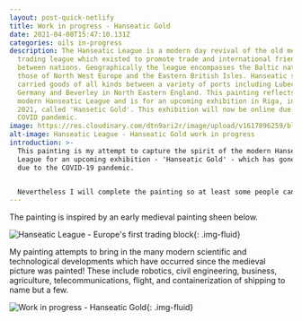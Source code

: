 ```yaml
---
layout: post-quick-netlify
title: Work in progress - Hanseatic Gold
date: 2021-04-08T15:47:10.131Z
categories: oils in-progress
description: The Hanseatic League is a modern day revival of the old medieval
  trading league which existed to promote trade and international friendship
  between nations. Geographically the league encompasses the Baltic nations and
  those of North West Europe and the Eastern British Isles. Hanseatic ships
  carried goods of all kinds between a variety of ports including Lubeck in
  Germany and Beverley in North Eastern England. This painting reflects the
  modern Hanseatic League and is for an upcoming exhibition in Riga, in summer
  2021, called 'Hansetic Gold'. This exhibition will now be online due to the
  COVID pandemic.
image: https://res.cloudinary.com/dtn9ari2r/image/upload/v1617896259/blog/DSC_0016_2.jpg
alt-image: Hanseatic League - Hanseatic Gold work in progress
introduction: >-
  This painting is my attempt to capture the spirit of the modern Hanseatic
  League for an upcoming exhibition - 'Hanseatic Gold' - which has gone online
  due to the COVID-19 pandemic.


  Nevertheless I will complete the painting so at least some people can enjoy it.
---
```

The painting is inspired by an early medieval painting sheen below.

![Hanseatic League - Europe's first trading block](https://res.cloudinary.com/dtn9ari2r/image/upload/v1601128680/blog/Stadtrecht_P.Schiffrecht.MHG.ajb.jpg "Hanseatic League - Europe's first trading block"){: .img-fluid}

My painting attempts to bring in the many modern scientific and technological developments which have occurred since the medieval picture was painted! These include robotics, civil engineering, business, agriculture, telecommunications, flight, and containerization of shipping to name but a few.

![Work in progress - Hanseatic Gold](https://res.cloudinary.com/dtn9ari2r/image/upload/v1617898344/blog/DSC_0021_3.jpg "Work in progress - Hanseatic Gold"){: .img-fluid}